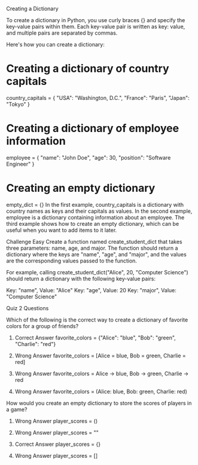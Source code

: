 Creating a Dictionary

To create a dictionary in Python, you use curly braces {} and specify the key-value pairs within them. Each key-value pair is written as key: value, and multiple pairs are separated by commas.

Here's how you can create a dictionary:

# Creating a dictionary of country capitals
country_capitals = {
    "USA": "Washington, D.C.",
    "France": "Paris",
    "Japan": "Tokyo"
}

# Creating a dictionary of employee information
employee = {
    "name": "John Doe",
    "age": 30,
    "position": "Software Engineer"
}

# Creating an empty dictionary
empty_dict = {}
In the first example, country_capitals is a dictionary with country names as keys and their capitals as values. In the second example, employee is a dictionary containing information about an employee. The third example shows how to create an empty dictionary, which can be useful when you want to add items to it later.

Challenge
Easy
Create a function named create_student_dict that takes three parameters: name, age, and major. The function should return a dictionary where the keys are "name", "age", and "major", and the values are the corresponding values passed to the function.

For example, calling create_student_dict("Alice", 20, "Computer Science") should return a dictionary with the following key-value pairs:

Key: "name", Value: "Alice"
Key: "age", Value: 20
Key: "major", Value: "Computer Science"

Quiz
2 Questions

Which of the following is the correct way to create a dictionary of favorite colors for a group of friends?
1. Correct Answer 
favorite_colors = {"Alice": "blue", "Bob": "green", "Charlie": "red"}

2. Wrong Answer
favorite_colors = [Alice = blue, Bob = green, Charlie = red]

3. Wrong Answer
favorite_colors = Alice -> blue, Bob -> green, Charlie -> red

4. Wrong Answer
favorite_colors = (Alice: blue, Bob: green, Charlie: red)

How would you create an empty dictionary to store the scores of players in a game?
1. Wrong Answer
player_scores = ()

2. Wrong Answer
player_scores = ""

3. Correct Answer 
player_scores = {}

4. Wrong Answer
player_scores = []
